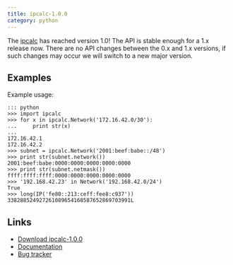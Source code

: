 ```yaml
---
title: ipcalc-1.0.0
category: python
---
```

The [ipcalc](https://pypi.python.org/pypi/ipcalc) has reached version 1.0! The
API is stable enough for a 1.x release now. There are no API changes between
the 0.x and 1.x versions, if such changes may occur we will switch to a new
major version.

Examples
--------

Example usage:

    ::: python
    >>> import ipcalc
    >>> for x in ipcalc.Network('172.16.42.0/30'):
    ...     print str(x)
    ...
    172.16.42.1
    172.16.42.2
    >>> subnet = ipcalc.Network('2001:beef:babe::/48')
    >>> print str(subnet.network())
    2001:beef:babe:0000:0000:0000:0000:0000
    >>> print str(subnet.netmask())
    ffff:ffff:ffff:0000:0000:0000:0000:0000
    >>> '192.168.42.23' in Network('192.168.42.0/24')
    True
    >>> long(IP('fe80::213:ceff:fee8:c937'))
    338288524927261089654168587652869703991L

Links
-----

*  [Download ipcalc-1.0.0](http://pypi.python.org/packages/source/i/ipcalc/ipcalc-1.0.0.tar.gz)
*  [Documentation](http://ipcalc.readthedocs.org/)
*  [Bug tracker](https://github.com/tehmaze/ipcalc/issues)
